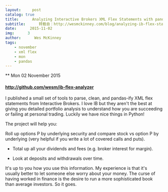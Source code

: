 ```yaml
---
layout:     post
catalog: true
title:      Analyzing Interactive Brokers XML Flex Statements with pandas
subtitle:      转载自：http://wesmckinney.com/blog/analyzing-ib-flex-statements/
date:      2015-11-02
img:      3
author:      Wes McKinney
tags:
    - november
    - xml flex
    - mon
    - pandas
---
```






** Mon 02 November 2015

 

#### http://github.com/wesm/ib-flex-analyzer

I published a small set of tools to parse, clean, and pandas-ify XML flex
statements from Interactive Brokers. I love IB but they aren't the best at
giving you detailed portfolio analysis to understand how you are succeeding or
failing at personal trading. Luckily we have nice things in Python!

The project will help you:

Roll up options P by underlying security and compare stock vs option P by
 underlying (very helpful if you write a lot of covered calls and
 puts).
- Total up all your dividends and fees (e.g. broker interest for margin).

- Look at deposits and withdrawals over time.


It's up to you how you use this information. My experience is that it's usually
better to let someone else worry about your money. The curse of having worked
in finance is the desire to run a more sophisticated book than average
investors. So it goes.
